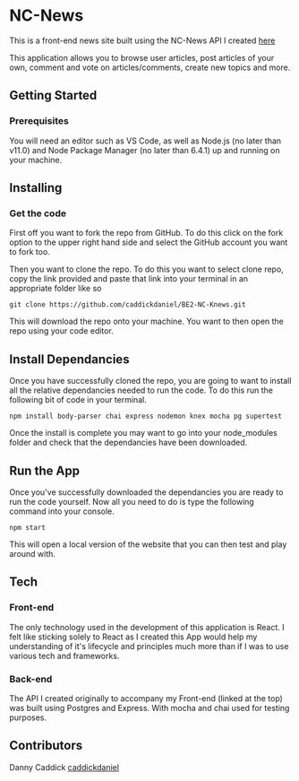 # NC-News

This is a front-end news site built using the NC-News API I created [here](https://github.com/caddickdaniel/BE2-NC-Knews)

This application allows you to browse user articles, post articles of your own, comment and vote on articles/comments, create new topics and more.

## Getting Started

### Prerequisites

You will need an editor such as VS Code, as well as Node.js (no later than v11.0) and Node Package Manager (no later than 6.4.1) up and running on your machine.

## Installing

### Get the code

First off you want to fork the repo from GitHub. To do this click on the fork option to the upper right hand side and select the GitHub account you want to fork too.

Then you want to clone the repo. To do this you want to select clone repo, copy the link provided and paste that link into your terminal in an appropriate folder like so

`git clone https://github.com/caddickdaniel/BE2-NC-Knews.git`

This will download the repo onto your machine. You want to then open the repo using your code editor.

## Install Dependancies

Once you have successfully cloned the repo, you are going to want to install all the relative dependancies needed to run the code. To do this run the following bit of code in your terminal.

`npm install body-parser chai express nodemon knex mocha pg supertest`

Once the install is complete you may want to go into your node_modules folder and check that the dependancies have been downloaded.

## Run the App

Once you've successfully downloaded the dependancies you are ready to run the code yourself. Now all you need to do is type the following command into your console.

`npm start`

This will open a local version of the website that you can then test and play around with.

## Tech

### Front-end

The only technology used in the development of this application is React. I felt like sticking solely to React as I created this App would help my understanding of it's lifecycle and principles much more than if I was to use various tech and frameworks.

### Back-end

The API I created originally to accompany my Front-end (linked at the top) was built using Postgres and Express. With mocha and chai used for testing purposes.

## Contributors

Danny Caddick [caddickdaniel](https://github.com/caddickdaniel)

